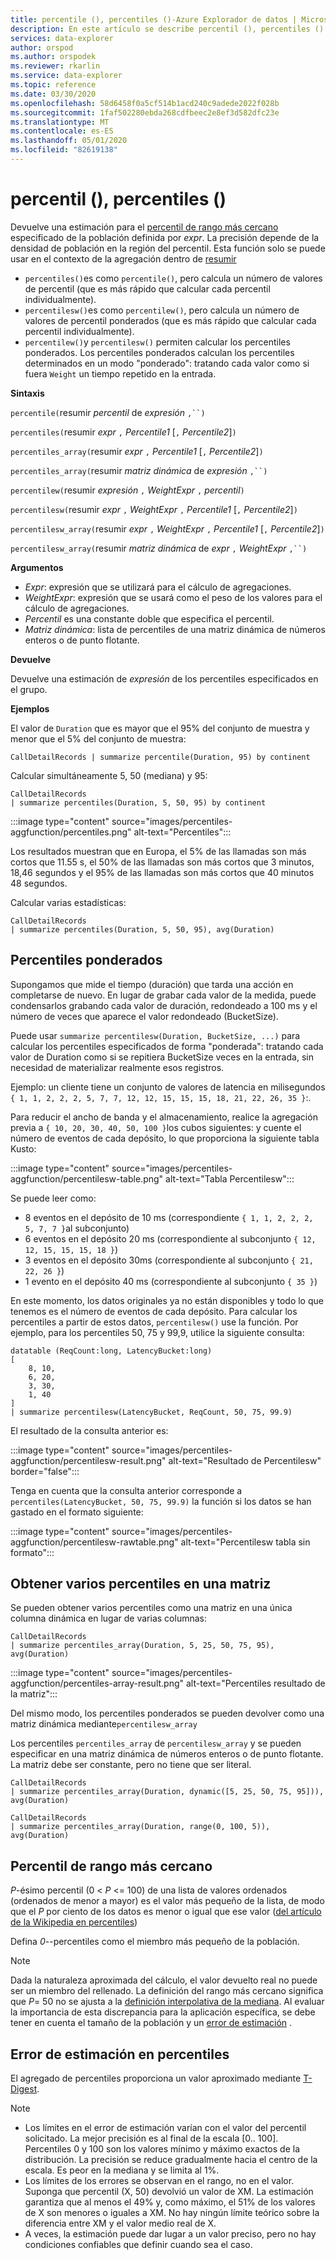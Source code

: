 ```yaml
---
title: percentile (), percentiles ()-Azure Explorador de datos | Microsoft Docs
description: En este artículo se describe percentil (), percentiles () en Azure Explorador de datos.
services: data-explorer
author: orspod
ms.author: orspodek
ms.reviewer: rkarlin
ms.service: data-explorer
ms.topic: reference
ms.date: 03/30/2020
ms.openlocfilehash: 58d6458f0a5cf514b1acd240c9adede2022f028b
ms.sourcegitcommit: 1faf502280ebda268cdfbeec2e8ef3d582dfc23e
ms.translationtype: MT
ms.contentlocale: es-ES
ms.lasthandoff: 05/01/2020
ms.locfileid: "82619138"
---
```

# <a name="percentile-percentiles"></a>percentil (), percentiles ()

Devuelve una estimación para el [percentil de rango más cercano](#nearest-rank-percentile) especificado de la población definida por *expr*. La precisión depende de la densidad de población en la región del percentil. Esta función solo se puede usar en el contexto de la agregación dentro de [resumir](summarizeoperator.md)

* `percentiles()`es como `percentile()`, pero calcula un número de valores de percentil (que es más rápido que calcular cada percentil individualmente).
* `percentilesw()`es como `percentilew()`, pero calcula un número de valores de percentil ponderados (que es más rápido que calcular cada percentil individualmente).
* `percentilew()`y `percentilesw()` permiten calcular los percentiles ponderados. Los percentiles ponderados calculan los percentiles determinados en un modo "ponderado": tratando cada valor como si fuera `Weight` un tiempo repetido en la entrada.

**Sintaxis**

`percentile(`resumir *percentil* de *expresión* `,``)`

`percentiles(`resumir *expr* `,` *Percentile1* [`,` *Percentile2*]`)`

`percentiles_array(`resumir *expr* `,` *Percentile1* [`,` *Percentile2*]`)`

`percentiles_array(`resumir *matriz dinámica* de *expresión* `,``)`

`percentilew(`resumir *expresión* `,` *WeightExpr* `,` *percentil*`)`

`percentilesw(`resumir *expr* `,` *WeightExpr* `,` *Percentile1* [`,` *Percentile2*]`)`

`percentilesw_array(`resumir *expr* `,` *WeightExpr* `,` *Percentile1* [`,` *Percentile2*]`)`

`percentilesw_array(`resumir *matriz dinámica* de *expr* `,` *WeightExpr* `,``)`

**Argumentos**

* *Expr*: expresión que se utilizará para el cálculo de agregaciones.
* *WeightExpr*: expresión que se usará como el peso de los valores para el cálculo de agregaciones.
* *Percentil* es una constante doble que especifica el percentil.
* *Matriz dinámica*: lista de percentiles de una matriz dinámica de números enteros o de punto flotante.

**Devuelve**

Devuelve una estimación de *expresión* de los percentiles especificados en el grupo. 

**Ejemplos**

El valor de `Duration` que es mayor que el 95% del conjunto de muestra y menor que el 5% del conjunto de muestra:

```kusto
CallDetailRecords | summarize percentile(Duration, 95) by continent
```

Calcular simultáneamente 5, 50 (mediana) y 95:

```kusto
CallDetailRecords 
| summarize percentiles(Duration, 5, 50, 95) by continent
```

:::image type="content" source="images/percentiles-aggfunction/percentiles.png" alt-text="Percentiles":::

Los resultados muestran que en Europa, el 5% de las llamadas son más cortos que 11.55 s, el 50% de las llamadas son más cortos que 3 minutos, 18,46 segundos y el 95% de las llamadas son más cortos que 40 minutos 48 segundos.

Calcular varias estadísticas:

```kusto
CallDetailRecords 
| summarize percentiles(Duration, 5, 50, 95), avg(Duration)
```

## <a name="weighted-percentiles"></a>Percentiles ponderados

Supongamos que mide el tiempo (duración) que tarda una acción en completarse de nuevo. En lugar de grabar cada valor de la medida, puede condensarlos grabando cada valor de duración, redondeado a 100 ms y el número de veces que aparece el valor redondeado (BucketSize).

Puede usar `summarize percentilesw(Duration, BucketSize, ...)` para calcular los percentiles especificados de forma "ponderada": tratando cada valor de Duration como si se repitiera BucketSize veces en la entrada, sin necesidad de materializar realmente esos registros.

Ejemplo: un cliente tiene un conjunto de valores de latencia en milisegundos `{ 1, 1, 2, 2, 2, 5, 7, 7, 12, 12, 15, 15, 15, 18, 21, 22, 26, 35 }`:.

Para reducir el ancho de banda y el almacenamiento, realice la agregación previa a `{ 10, 20, 30, 40, 50, 100 }`los cubos siguientes: y cuente el número de eventos de cada depósito, lo que proporciona la siguiente tabla Kusto:

:::image type="content" source="images/percentiles-aggfunction/percentilesw-table.png" alt-text="Tabla Percentilesw":::

Se puede leer como:
 * 8 eventos en el depósito de 10 ms (correspondiente `{ 1, 1, 2, 2, 2, 5, 7, 7 }`al subconjunto)
 * 6 eventos en el depósito 20 ms (correspondiente al subconjunto `{ 12, 12, 15, 15, 15, 18 }`)
 * 3 eventos en el depósito 30ms (correspondiente al subconjunto `{ 21, 22, 26 }`)
 * 1 evento en el depósito 40 ms (correspondiente al subconjunto `{ 35 }`)

En este momento, los datos originales ya no están disponibles y todo lo que tenemos es el número de eventos de cada depósito. Para calcular los percentiles a partir de estos datos, `percentilesw()` use la función. Por ejemplo, para los percentiles 50, 75 y 99,9, utilice la siguiente consulta: 

```kusto
datatable (ReqCount:long, LatencyBucket:long) 
[ 
    8, 10, 
    6, 20, 
    3, 30, 
    1, 40 
]
| summarize percentilesw(LatencyBucket, ReqCount, 50, 75, 99.9) 
```

El resultado de la consulta anterior es:


:::image type="content" source="images/percentiles-aggfunction/percentilesw-result.png" alt-text="Resultado de Percentilesw" border="false":::


Tenga en cuenta que la consulta anterior corresponde a `percentiles(LatencyBucket, 50, 75, 99.9)` la función si los datos se han gastado en el formato siguiente:

:::image type="content" source="images/percentiles-aggfunction/percentilesw-rawtable.png" alt-text="Percentilesw tabla sin formato":::

## <a name="getting-multiple-percentiles-in-an-array"></a>Obtener varios percentiles en una matriz

Se pueden obtener varios percentiles como una matriz en una única columna dinámica en lugar de varias columnas: 

```kusto
CallDetailRecords 
| summarize percentiles_array(Duration, 5, 25, 50, 75, 95), avg(Duration)
```

:::image type="content" source="images/percentiles-aggfunction/percentiles-array-result.png" alt-text="Percentiles resultado de la matriz":::

Del mismo modo, los percentiles ponderados se pueden devolver como una matriz dinámica mediante`percentilesw_array`

Los percentiles `percentiles_array` de `percentilesw_array` y se pueden especificar en una matriz dinámica de números enteros o de punto flotante. La matriz debe ser constante, pero no tiene que ser literal.

```kusto
CallDetailRecords 
| summarize percentiles_array(Duration, dynamic([5, 25, 50, 75, 95])), avg(Duration)
```

```kusto
CallDetailRecords 
| summarize percentiles_array(Duration, range(0, 100, 5)), avg(Duration)
```

## <a name="nearest-rank-percentile"></a>Percentil de rango más cercano
*P*-ésimo percentil (0 < *P* <= 100) de una lista de valores ordenados (ordenados de menor a mayor) es el valor más pequeño de la lista, de modo que el *P* por ciento de los datos es menor o igual que ese valor ([del artículo de la Wikipedia en percentiles](https://en.wikipedia.org/wiki/Percentile#The_Nearest_Rank_method))

Defina *0*--percentiles como el miembro más pequeño de la población.

>[!NOTE]
> Dada la naturaleza aproximada del cálculo, el valor devuelto real no puede ser un miembro del rellenado.
> La definición del rango más cercano significa que *P*= 50 no se ajusta a la [definición interpolativa de la mediana](https://en.wikipedia.org/wiki/Median). Al evaluar la importancia de esta discrepancia para la aplicación específica, se debe tener en cuenta el tamaño de la población y un [error de estimación](#estimation-error-in-percentiles) .

## <a name="estimation-error-in-percentiles"></a>Error de estimación en percentiles

El agregado de percentiles proporciona un valor aproximado mediante [T-Digest](https://github.com/tdunning/t-digest/blob/master/docs/t-digest-paper/histo.pdf). 

>[!NOTE]
> * Los límites en el error de estimación varían con el valor del percentil solicitado. La mejor precisión es al final de la escala [0.. 100]. Percentiles 0 y 100 son los valores mínimo y máximo exactos de la distribución. La precisión se reduce gradualmente hacia el centro de la escala. Es peor en la mediana y se limita al 1%. 
> * Los límites de los errores se observan en el rango, no en el valor. Suponga que percentil (X, 50) devolvió un valor de XM. La estimación garantiza que al menos el 49% y, como máximo, el 51% de los valores de X son menores o iguales a XM. No hay ningún límite teórico sobre la diferencia entre XM y el valor medio real de X.
> * A veces, la estimación puede dar lugar a un valor preciso, pero no hay condiciones confiables que definir cuando sea el caso.
